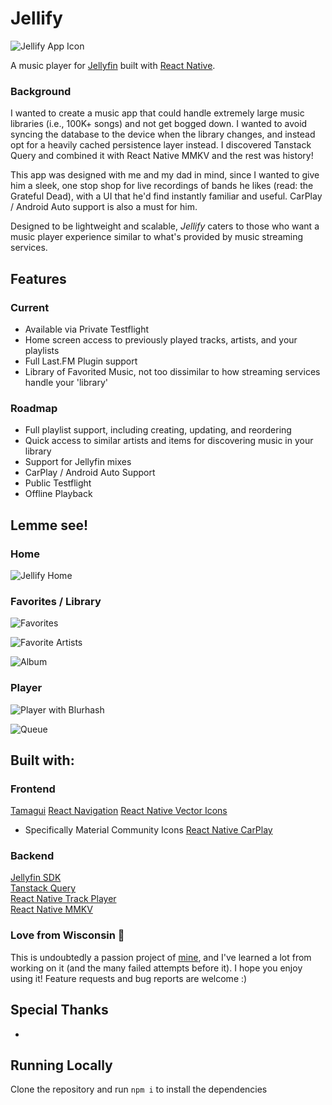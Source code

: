 # Jellify
![Jellify App Icon](assets/icon_60pt_3x.jpg)

A music player for [Jellyfin](https://jellyfin.org/) built with [React Native](https://reactnative.dev/). 

### Background
I wanted to create a music app that could handle extremely large music libraries (i.e., 100K+ songs) and not get bogged down. I wanted to avoid syncing the database to the device when the library changes, and instead opt for a heavily cached persistence layer instead. I discovered Tanstack Query and combined it with React Native MMKV and the rest was history!

This app was designed with me and my dad in mind, since I wanted to give him a sleek, one stop shop for live recordings of bands he likes (read: the Grateful Dead), with a UI that he'd find instantly familiar and useful. CarPlay / Android Auto support is also a must for him.

Designed to be lightweight and scalable, *Jellify* caters to those who want a music player experience similar to what's provided by music streaming services. 

## Features
### Current
- Available via Private Testflight
- Home screen access to previously played tracks, artists, and your playlists
- Full Last.FM Plugin support
- Library of Favorited Music, not too dissimilar to how streaming services handle your 'library'

### Roadmap
- Full playlist support, including creating, updating, and reordering
- Quick access to similar artists and items for discovering music in your library
- Support for Jellyfin mixes
- CarPlay / Android Auto Support
- Public Testflight
- Offline Playback

## Lemme see!
### Home
![Jellify Home](screenshots/home.png)

### Favorites / Library
![Favorites](screenshots/favorites.png)

![Favorite Artists](screenshots/favorite_artists.png)

![Album](screenshots/album.png)

### Player
![Player with Blurhash](screenshots/blurred_player.png)

![Queue](screenshots/player_queue.png)

## Built with:
### Frontend
[Tamagui]()
[React Navigation]()
[React Native Vector Icons](https://github.com/oblador/react-native-vector-icons)
- Specifically Material Community Icons
[React Native CarPlay](https://github.com/birkir/react-native-carplay)

### Backend
[Jellyfin SDK](https://typescript-sdk.jellyfin.org/)\
[Tanstack Query](https://tanstack.com/query/latest/docs/framework/react/react-native)\
[React Native Track Player](https://github.com/doublesymmetry/react-native-track-player)\
[React Native MMKV]()

### Love from Wisconsin 🧀
This is undoubtedly a passion project of [mine](https://github.com/anultravioletaurora), and I've learned a lot from working on it (and the many failed attempts before it). I hope you enjoy using it! Feature requests and bug reports are welcome :)

## Special Thanks
- 

## Running Locally
Clone the repository and run ```npm i``` to install the dependencies